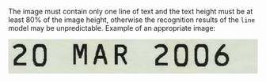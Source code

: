 The image must contain only one line of text and the text height must be at least 80% of the image height, otherwise the recognition results of the `line` model may be unpredictable. Example of an appropriate image:

![image](../../_assets/vision/text-detection-line.png)

